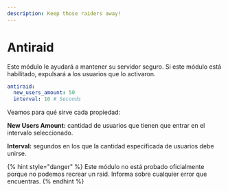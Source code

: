 ```yaml
---
description: Keep those raiders away!
---
```


# Antiraid

Este módulo le ayudará a mantener su servidor seguro. Si este módulo está habilitado, expulsará a los usuarios que lo activaron.

```yaml
antiraid:
  new_users_amount: 50
  interval: 10 # Seconds
```

Veamos para qué sirve cada propiedad:

**New Users Amount:** cantidad de usuarios que tienen que entrar en el intervalo seleccionado.

**Interval:** segundos en los que la cantidad especificada de usuarios debe unirse.

{% hint style="danger" %}
Este módulo no está probado oficialmente porque no podemos recrear un raid. Informa sobre cualquier error que encuentras.
{% endhint %}
